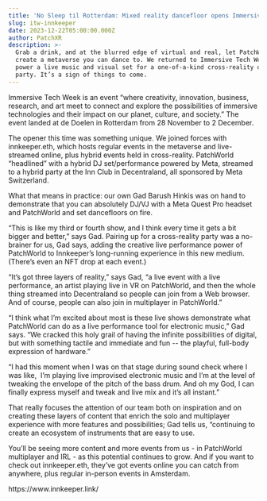 ```yaml
---
title: 'No Sleep til Rotterdam: Mixed reality dancefloor opens Immersive Tech Week'
slug: itw-innkeeper
date: 2023-12-22T05:00:00.000Z
author: PatchXR
description: >-
  Grab a drink, and at the blurred edge of virtual and real, let PatchWorld
  create a metaverse you can dance to. We returned to Immersive Tech Week to
  power a live music and visual set for a one-of-a-kind cross-reality opening
  party. It’s a sign of things to come.
---
```


Immersive Tech Week is an event “where creativity, innovation, business, research, and art meet to connect and explore the possibilities of immersive technologies and their impact on our planet, culture, and society.” The event landed at de Doelen in Rotterdam from 28 November to 2 December. 

The opener this time was something unique. We joined forces with innkeeper.eth, which hosts regular events in the metaverse and live-streamed online, plus hybrid events held in cross-reality. PatchWorld “headlined” with a hybrid DJ set/performance powered by Meta, streamed to a hybrid party at the Inn Club in Decentraland, all sponsored by Meta Switzerland.

What that means in practice: our own Gad Barush Hinkis was on hand to demonstrate that you can absolutely DJ/VJ with a Meta Quest Pro headset and PatchWorld and set dancefloors on fire.

“This is like my third or fourth show, and I think every time it gets a bit bigger and better,” says Gad. Pairing up for a cross-reality party was a no-brainer for us, Gad says, adding the creative live performance power of PatchWorld to Innkeeper’s long-running experience in this new medium. (There’s even an NFT drop at each event.)

“It’s got three layers of reality,” says Gad, “a live event with a live performance, an artist playing live in VR on PatchWorld, and then the whole thing streamed into Decentraland so people can join from a Web browser. And of course, people can also join in multiplayer in PatchWorld.”

“I think what I’m excited about most is these live shows demonstrate what PatchWorld can do as a live performance tool for electronic music,” Gad says. “We cracked this holy grail of having the infinite possibilities of digital, but with something tactile and immediate and fun -- the playful, full-body expression of hardware.”

“I had this moment when I was on that stage during sound check where I was like,  I’m playing live improvised electronic music and I’m at the level of tweaking the envelope of the pitch of the bass drum. And oh my God, I can finally express myself and tweak and live mix and it’s all instant.”

That really focuses the attention of our team both on inspiration and on creating these layers of content that enrich the solo and multiplayer experience with more features and possibilities; Gad tells us, “continuing to create an ecosystem of instruments that are easy to use.

You’ll be seeing more content and more events from us - in PatchWorld multiplayer and IRL - as this potential continues to grow. And if you want to check out innkeeper.eth, they’ve got events online you can catch from anywhere, plus regular in-person events in Amsterdam.

https\://www\.innkeeper.link/
